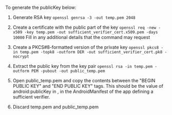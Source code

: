 To generate the publicKey below:

1. Generate RSA key
   `openssl genrsa -3 -out temp.pem 2048`

2. Create a certificate with the public part of the key
   `openssl req -new -x509 -key temp.pem -out sufficient_verifier_cert.x509.pem
   -days 10000`
   Fill in any additional details that the command may request

3. Create a PKCS#8-formatted version of the private key
   `openssl pkcs8 -in temp.pem -topk8 -outform DER -out
   sufficient_verifier_cert.pk8 -nocrypt`

4. Extract the public key from the key pair
   `openssl rsa -in temp.pem -outform PEM -pubout -out public_temp.pem`

5. Open public_temp.pem and copy the contents between the "BEGIN PUBLIC KEY"
   and "END PUBLIC KEY" tags. This should be the value of android:publicKey in
   <package-verifer>, in the AndroidManifest of the app defining a sufficient
   verifier.

6. Discard temp.pem and public_temp.pem
